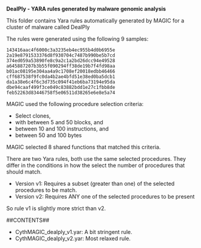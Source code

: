 **DealPly - YARA rules generated by malware genomic analysis**

This folder contains Yara rules automatically generated by MAGIC for a cluster of malware called DealPly

The rules were generated using the following 9 samples:

    143416aac4f6000c3a3235eb4ec955b4d0b6955e
    2a19e8791533376d8f930704c7487b990be5b7cd
    374ed059a53890fe8c9a2c1a2bd26dcc94e49528
    a645887207b3b55f090294ff38de19b7f4fd98aa
    b01ac08195e304aa4a9c1708ef20018edbb46466
    cff687538f9fc0da4b2ae4bfd51e38ed0ba5dcb1
    da1a38e6c4f6c3d735c094f41eb6ba73194e95da
    dbe94caaf499f3ce049c83882bdd1e27c1fbb8de
    feb52263d83446758f5e06511d38265e6e8e5a74


MAGIC used the following procedure selection criteria:

   - Select clones,
   - with between 5 and 50 blocks, and
   - between 10 and 100 instructions, and
   - between 50 and 100 bytes

MAGIC selected 8 shared functions that matched this criteria.

There are two Yara rules, both use the same selected procedures. They differ in the conditions in how the select the number of procedures that should match.
   - Version v1: Requires a subset (greater than one) of the  selected procedures to be match.
   - Version v2: Requires ANY one of the selected procedures to be present

So rule v1 is slightly more strict than v2. 


##CONTENTS##

   - CythMAGIC_dealply_v1.yar: A bit stringent rule. 
   - CythMAGIC_dealply_v2.yar: Most relaxed rule.
   


